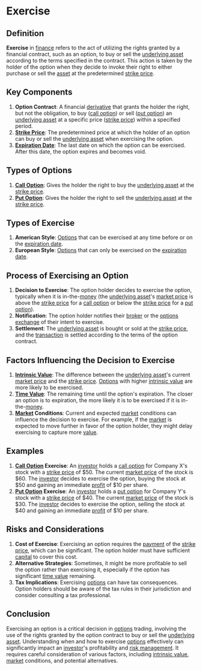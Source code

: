 # Exercise

## Definition
**Exercise** in [finance](../f/finance.md) refers to the act of utilizing the rights granted by a financial contract, such as an option, to buy or sell the [underlying asset](../u/underlying_asset.md) according to the terms specified in the contract. This action is taken by the holder of the option when they decide to invoke their right to either purchase or sell the [asset](../a/asset.md) at the predetermined [strike price](../s/strike_price.md).

## Key Components
1. **Option Contract**: A financial [derivative](../d/derivative.md) that grants the holder the right, but not the obligation, to buy ([call option](../c/call_option.md)) or sell ([put option](../p/put.md)) an [underlying asset](../u/underlying_asset.md) at a specific price ([strike price](../s/strike_price.md)) within a specified period.
2. **[Strike Price](../s/strike_price.md)**: The predetermined price at which the holder of an option can buy or sell the [underlying asset](../u/underlying_asset.md) when exercising the option.
3. **[Expiration Date](../e/expiration_date.md)**: The last date on which the option can be exercised. After this date, the option expires and becomes void.

## Types of Options
1. **[Call Option](../c/call_option.md)**: Gives the holder the right to buy the [underlying asset](../u/underlying_asset.md) at the [strike price](../s/strike_price.md).
2. **[Put Option](../p/put.md)**: Gives the holder the right to sell the [underlying asset](../u/underlying_asset.md) at the [strike price](../s/strike_price.md).

## Types of Exercise
1. **American Style**: [Options](../o/options.md) that can be exercised at any time before or on the [expiration date](../e/expiration_date.md).
2. **European Style**: [Options](../o/options.md) that can only be exercised on the [expiration date](../e/expiration_date.md).

## Process of Exercising an Option
1. **Decision to Exercise**: The option holder decides to exercise the option, typically when it is in-the-[money](../m/money.md) (the [underlying asset](../u/underlying_asset.md)'s [market price](../m/market_price.md) is above the [strike price](../s/strike_price.md) for a [call option](../c/call_option.md) or below the [strike price](../s/strike_price.md) for a [put option](../p/put.md)).
2. **Notification**: The option holder notifies their [broker](../b/broker.md) or the [options](../o/options.md) [exchange](../e/exchange.md) of their intent to exercise.
3. **Settlement**: The [underlying asset](../u/underlying_asset.md) is bought or sold at the [strike price](../s/strike_price.md), and the [transaction](../t/transaction.md) is settled according to the terms of the option contract.

## Factors Influencing the Decision to Exercise
1. **[Intrinsic Value](../i/intrinsic_value.md)**: The difference between the [underlying asset](../u/underlying_asset.md)'s current [market price](../m/market_price.md) and the [strike price](../s/strike_price.md). [Options](../o/options.md) with higher [intrinsic value](../i/intrinsic_value.md) are more likely to be exercised.
2. **[Time Value](../t/time_value.md)**: The remaining time until the option's expiration. The closer an option is to expiration, the more likely it is to be exercised if it is in-the-[money](../m/money.md).
3. **[Market](../m/market.md) Conditions**: Current and expected [market](../m/market.md) conditions can influence the decision to exercise. For example, if the [market](../m/market.md) is expected to move further in favor of the option holder, they might delay exercising to capture more [value](../v/value.md).

## Examples
1. **[Call Option](../c/call_option.md) Exercise**: An [investor](../i/investor.md) holds a [call option](../c/call_option.md) for Company X's stock with a [strike price](../s/strike_price.md) of $50. The current [market price](../m/market_price.md) of the stock is $60. The [investor](../i/investor.md) decides to exercise the option, buying the stock at $50 and gaining an immediate [profit](../p/profit.md) of $10 per share.
2. **[Put Option](../p/put.md) Exercise**: An [investor](../i/investor.md) holds a [put option](../p/put.md) for Company Y's stock with a [strike price](../s/strike_price.md) of $40. The current [market price](../m/market_price.md) of the stock is $30. The [investor](../i/investor.md) decides to exercise the option, selling the stock at $40 and gaining an immediate [profit](../p/profit.md) of $10 per share.

## Risks and Considerations
1. **Cost of Exercise**: Exercising an option requires the [payment](../p/payment.md) of the [strike price](../s/strike_price.md), which can be significant. The option holder must have sufficient [capital](../c/capital.md) to cover this cost.
2. **Alternative Strategies**: Sometimes, it might be more profitable to sell the option rather than exercising it, especially if the option has significant [time value](../t/time_value.md) remaining.
3. **Tax Implications**: Exercising [options](../o/options.md) can have tax consequences. Option holders should be aware of the tax rules in their jurisdiction and consider consulting a tax professional.

## Conclusion
Exercising an option is a critical decision in [options](../o/options.md) trading, involving the use of the rights granted by the option contract to buy or sell the [underlying asset](../u/underlying_asset.md). Understanding when and how to exercise [options](../o/options.md) effectively can significantly impact an [investor](../i/investor.md)'s profitability and [risk management](../r/risk_management.md). It requires careful consideration of various factors, including [intrinsic value](../i/intrinsic_value.md), [market](../m/market.md) conditions, and potential alternatives.

